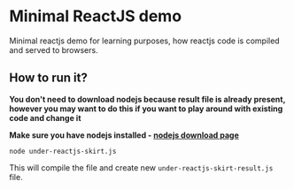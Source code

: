 # Minimal ReactJS demo

Minimal reactjs demo for learning purposes, how reactjs code is compiled and served to browsers.

## How to run it?

**You don't need to download nodejs because result file is already present, however you may want to do this if you want to play around with existing code and change it**

**Make sure you have nodejs installed - [nodejs download page](https://nodejs.org/en/download/)**

`node under-reactjs-skirt.js`

This will compile the file and create new `under-reactjs-skirt-result.js` file.
